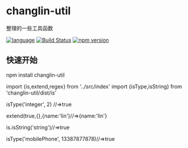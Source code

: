 # changlin-util

整理的一些工具函数

[![language](https://img.shields.io/badge/language-javascript-orange.svg)](https://github.com/ChangLin-CN/changlin-util.git)     [![Build Status](https://travis-ci.org/ChangLin-CN/changlin-util.svg?branch=master)](https://travis-ci.org/ChangLin-CN/changlin-util)         [![npm version](https://img.shields.io/npm/v/changlin-util.svg)](https://www.npmjs.com/package/changlin-util)


## 快速开始

npm install changlin-util

import {is,extend,regex} from '../src/index'
import {isType,isString} from  'changlin-util/dist/is'

isType('integer', 2) //=>true

extend(true,{},{name:'lin'}//=>{name:'lin'}

is.isString('string')//=>true

isType('mobilePhone', 13387877878)//=>true
